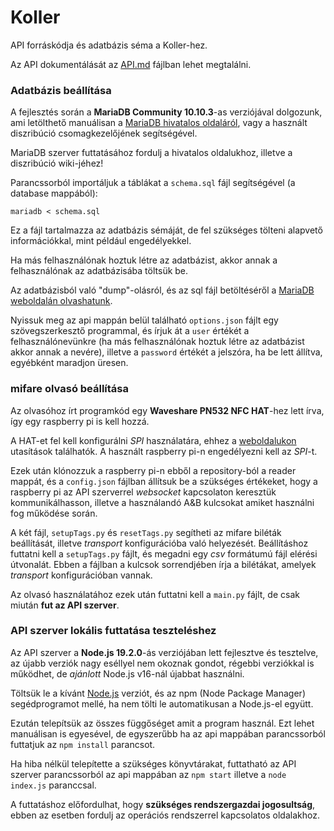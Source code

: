 # Koller

<!--
[![Code Quality](https://img.shields.io/codefactor/grade/github/4E-6F-72-62-65-72-74/Koller-API-DB/master)](https://www.codefactor.io/repository/github/4E-6F-72-62-65-72-74/Koller-API-DB/)
![Technical Debt](https://img.shields.io/codeclimate/tech-debt/4E-6F-72-62-65-72-74/Koller-API-DB)
![Last Commit](https://img.shields.io/github/last-commit/4E-6F-72-62-65-72-74/Koller-API-DB)
[![Google Code Style](https://img.shields.io/badge/Code%20Style-Google-4086f4)](https://google.github.io/styleguide/jsguide.html)
-->

API forráskódja és adatbázis séma a Koller-hez.

Az API dokumentálását az [API.md](docs/API.md) fájlban lehet megtalálni.

### Adatbázis beállítása

A fejlesztés során a **MariaDB Community 10.10.3**-as verziójával dolgozunk, ami letölthető manuálisan a [MariaDB hivatalos oldaláról](https://mariadb.com/downloads/community/), vagy a használt diszribúció csomagkezelőjének segítségével.

MariaDB szerver futtatásához fordulj a hivatalos oldalukhoz, illetve a diszribúció wiki-jéhez!

Parancssorból importáljuk a táblákat a `schema.sql` fájl segítségével (a database mappából):
```
mariadb < schema.sql
```

Ez a fájl tartalmazza az adatbázis sémáját, de fel szükséges tölteni alapvető információkkal, mint például engedélyekkel.

Ha más felhasználónak hoztuk létre az adatbázist, akkor annak a felhasználónak az adatbázisába töltsük be.

Az adatbázisból való "dump"-olásról, és az sql fájl betöltéséről a [MariaDB weboldalán olvashatunk](https://mariadb.com/kb/en/mariadb-dumpmysqldump/).

Nyissuk meg az api mappán belül található `options.json` fájlt egy szövegszerkesztő programmal, és írjuk át a `user` értékét a felhasználónevünkre (ha más felhasználónak hoztuk létre az adatbázist akkor annak a nevére), illetve a `password` értékét a jelszóra, ha be lett állítva, egyébként maradjon üresen.

### mifare olvasó beállítása

Az olvasóhoz írt programkód egy **Waveshare PN532 NFC HAT**-hez lett írva, így egy raspberry pi is kell hozzá.

A HAT-et fel kell konfigurálni *SPI* használatára, ehhez a [weboldalukon](https://www.waveshare.com/wiki/PN532_NFC_HAT) utasítások találhatók. A használt raspberry pi-n engedélyezni kell az *SPI*-t.

Ezek után klónozzuk a raspberry pi-n ebből a repository-ból a reader mappát, és a `config.json` fájlban állítsuk be a szükséges értékeket, hogy a raspberry pi az API szerverrel *websocket* kapcsolaton keresztük kommunikálhasson, illetve a használandó A&B kulcsokat amiket használni fog működése során.

A két fájl, `setupTags.py` és `resetTags.py` segítheti az mifare biléták beállítását, illetve *transport* konfigurációba való helyezését. Beállításhoz futtatni kell a `setupTags.py` fájlt, és megadni egy *csv* formátumú fájl elérési útvonalát. Ebben a fájlban a kulcsok sorrendjében írja a bilétákat, amelyek *transport* konfigurációban vannak.

Az olvasó használatához ezek után futtatni kell a `main.py` fájlt, de csak miután **fut az API szerver**.

### API szerver lokális futtatása teszteléshez

Az API szerver a **Node.js 19.2.0**-ás verziójában lett fejlesztve és tesztelve, az újabb verziók nagy eséllyel nem okoznak gondot, régebbi verziókkal is működhet, de *ajánlott* Node.js v16-nál újabbat használni.

Töltsük le a kívánt [Node.js](https://nodejs.org/en/download/) verziót, és az npm (Node Package Manager) segédprogramot mellé, ha nem tölti le automatikusan a Node.js-el együtt.

Ezután telepítsük az összes függőséget amit a program használ. Ezt lehet manuálisan is egyesével, de egyszerűbb ha az api mappában parancssorból futtatjuk az `npm install` parancsot.

Ha hiba nélkül telepítette a szükséges könyvtárakat, futtatható az API szerver parancssorból az api mappában az `npm start` illetve a `node index.js` paranccsal.

A futtatáshoz előfordulhat, hogy **szükséges rendszergazdai jogosultság**, ebben az esetben fordulj az operációs rendszerrel kapcsolatos oldalakhoz.
